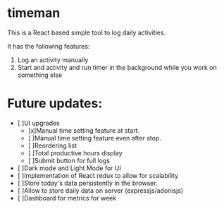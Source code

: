 # timeman

This is a React based simple tool to log daily activities. 

It has the following features:
1. Log an activity manually
2. Start and activity and run timer in the background while you work on something else

# Future updates:
- [ ]UI upgrades
  * [x]Manual time setting feature at start.
  * [ ]Manual time setting feature even after stop.
  * [ ]Reordering list
  * [ ]Total productive hours display
  * [ ]Submit button for full logs
- [ ]Dark mode and Light Mode for UI
- [ ]Implementation of React redux to allow for scalability
- [ ]Store today's data persistently in the browser.
- [ ]Allow to store daily data on server (expressjs/adonisjs)
- [ ]Dashboard for metrics for week
